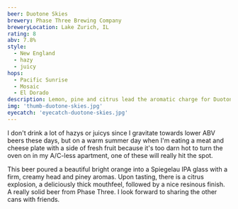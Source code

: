 ```yaml
---
beer: Duotone Skies
brewery: Phase Three Brewing Company
breweryLocation: Lake Zurich, IL
rating: 8
abv: 7.8%
style:
  - New England
  - hazy
  - juicy
hops:
  - Pacific Sunrise
  - Mosaic
  - El Dorado
description: Lemon, pine and citrus lead the aromatic charge for Duotone Skies. Pacific Sunrise, Mosaic and El Dorado come together to create a colorful and vivid hop union.
img: 'thumb-duotone-skies.jpg'
eyecatch: 'eyecatch-duotone-skies.jpg'
---
```

I don't drink a lot of hazys or juicys since I gravitate towards lower ABV beers these days, but on a warm summer day when I'm eating a meat and cheese plate with a side of fresh fruit because it's too darn hot to turn the oven on in my A/C-less apartment, one of these will really hit the spot.

This beer poured a beautiful bright orange into a Spiegelau IPA glass with a firm, creamy head and piney aromas. Upon tasting, there is a citrus explosion, a deliciously thick mouthfeel, followed by a nice resinous finish. A really solid beer from Phase Three. I look forward to sharing the other cans with friends. 